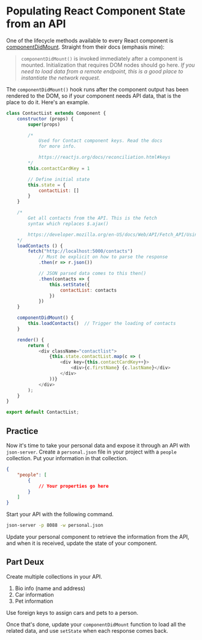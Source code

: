 # Populating React Component State from an API

One of the lifecycle methods available to every React component is [componentDidMount](https://reactjs.org/docs/react-component.html#the-component-lifecycle). Straight from their docs (emphasis mine):

> `componentDidMount()` is invoked immediately after a component is mounted. Initialization that requires DOM nodes should go here. _If you need to load data from a remote endpoint, this is a good place to instantiate the network request._

The `componentDidMount()` hook runs after the component output has been rendered to the DOM, so if your component needs API data, that is the place to do it. Here's an example.


```js
class ContactList extends Component {
    constructor (props) {
        super(props)

        /*
            Used for Contact component keys. Read the docs
            for more info.

            https://reactjs.org/docs/reconciliation.html#keys
        */
        this.contactCardKey = 1

        // Define initial state
        this.state = {
            contactList: []
        }
    }

    /*
        Get all contacts from the API. This is the fetch
        syntax which replaces $.ajax()

        https://developer.mozilla.org/en-US/docs/Web/API/Fetch_API/Using_Fetch
    */
    loadContacts () {
        fetch("http://localhost:5000/contacts")
            // Must be explicit on how to parse the response
            .then(r => r.json())

            // JSON parsed data comes to this then()
            .then(contacts => {
                this.setState({
                    contactList: contacts
                })
            })
    }

    componentDidMount() {
        this.loadContacts()  // Trigger the loading of contacts
    }

    render() {
        return (
            <div className="contactlist">
                {this.state.contactList.map(c => (
                    <div key={this.contactCardKey++}>
                        <div>{c.firstName} {c.lastName}</div>
                    </div>
                ))}
            </div>
        );
    }
}

export default ContactList;
```

## Practice

Now it's time to take your personal data and expose it through an API with `json-server`. Create a `personal.json` file in your project with a `people` collection. Put your information in that collection.

```json
{
    "people": [
        {
            // Your properties go here
        }
    ]
}
```

Start your API with the following command.

```sh
json-server -p 8088 -w personal.json
```

Update your personal component to retrieve the information from the API, and when it is received, update the state of your component.

## Part Deux

Create multiple collections in your API.

1. Bio info (name and address)
1. Car information
1. Pet information

Use foreign keys to assign cars and pets to a person.

Once that's done, update your `componentDidMount` function to load all the related data, and use `setState` when each response comes back.
